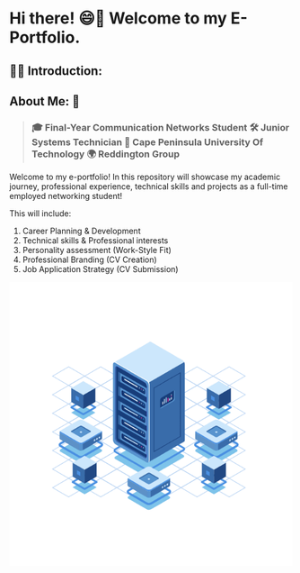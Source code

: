 # Hi there! 😄👋 Welcome to my E-Portfolio.  
## 🙌🏽 **Introduction:**
## About Me: 👀
> ### **🎓 Final-Year Communication Networks Student 🛠 Junior Systems Technician 📍 Cape Peninsula University Of Technology 🌍 Reddington Group** 
Welcome to my e-portfolio! In this repository will showcase my academic journey, professional experience, technical skills and projects as a full-time employed networking student!

This will include: 

1. Career Planning & Development
2. Technical skills & Professional interests
3. Personality assessment (Work-Style Fit)
4. Professional Branding (CV Creation)
5. Job Application Strategy (CV Submission)

![](AD86DaAVXm.gif)
